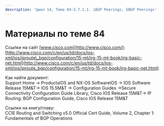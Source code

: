 ```yaml
---
description: 'Цикл 14, Тема 84:3.7.1.1. iBGP Peerings, EBGP Peerings'
---
```


# Материалы по теме 84

Ссылки на сайт [www.cisco.com](http://www.cisco.com/):  
[http://www.cisco.com/c/en/us/td/docs/ios-xml/ios/iproute\_bgp/configuration/15-mt/irg-15-mt-book/irg-basic-net.html](http://www.cisco.com/c/en/us/td/docs/ios-xml/ios/iproute_bgp/configuration/15-mt/irg-15-mt-book/irg-basic-net.html)

Как найти документ:  
Support Home → ProductsIOS and NX-OS SoftwareIOS → IOS Software Release 15M&T→ IOS 15.5M&T → Configuration Guides →Secure Connectivity Configuration Guide Library, Cisco IOS Release 15M&T→ IP Routing: BGP Configuration Guide, Cisco IOS Release 15M&T

Ссылки на книгу/главу:  
CCIE Routing and Switching v5.0 Official Cert Guide, Volume 2, Chapter 1: Fundamentals of BGP Operations

